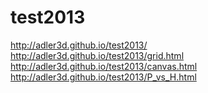 # test2013

http://adler3d.github.io/test2013/  
http://adler3d.github.io/test2013/grid.html  
http://adler3d.github.io/test2013/canvas.html  
http://adler3d.github.io/test2013/P_vs_H.html
